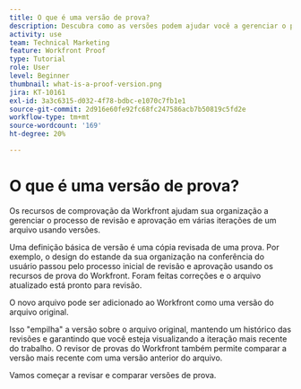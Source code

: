 ```yaml
---
title: O que é uma versão de prova?
description: Descubra como as versões podem ajudar você a gerenciar o processo de revisão e aprovação em várias iterações de um arquivo usando os recursos de comprovação do Workfront.
activity: use
team: Technical Marketing
feature: Workfront Proof
type: Tutorial
role: User
level: Beginner
thumbnail: what-is-a-proof-version.png
jira: KT-10161
exl-id: 3a3c6315-d032-4f78-bdbc-e1070c7fb1e1
source-git-commit: 2d916e60fe92fc68fc247586acb7b50819c5fd2e
workflow-type: tm+mt
source-wordcount: '169'
ht-degree: 20%

---
```


# O que é uma versão de prova?

Os recursos de comprovação da Workfront ajudam sua organização a gerenciar o processo de revisão e aprovação em várias iterações de um arquivo usando versões.

Uma definição básica de versão é uma cópia revisada de uma prova. Por exemplo, o design do estande da sua organização na conferência do usuário passou pelo processo inicial de revisão e aprovação usando os recursos de prova do Workfront. Foram feitas correções e o arquivo atualizado está pronto para revisão.

O novo arquivo pode ser adicionado ao Workfront como uma versão do arquivo original.

Isso &quot;empilha&quot; a versão sobre o arquivo original, mantendo um histórico das revisões e garantindo que você esteja visualizando a iteração mais recente do trabalho. O revisor de provas do Workfront também permite comparar a versão mais recente com uma versão anterior do arquivo.

Vamos começar a revisar e comparar versões de prova.
